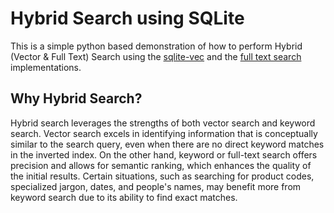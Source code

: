 # Hybrid Search using SQLite

This is a simple python based demonstration of how to perform Hybrid (Vector & Full Text) Search using the [sqlite-vec](https://github.com/asg017/sqlite-vec) and the [full text search](https://www.sqlite.org/fts5.html) implementations.

## Why Hybrid Search?

Hybrid search leverages the strengths of both vector search and keyword search. Vector search excels in identifying information that is conceptually similar to the search query, even when there are no direct keyword matches in the inverted index. On the other hand, keyword or full-text search offers precision and allows for semantic ranking, which enhances the quality of the initial results. Certain situations, such as searching for product codes, specialized jargon, dates, and people's names, may benefit more from keyword search due to its ability to find exact matches.
